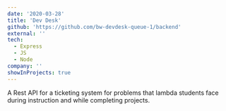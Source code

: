 ```yaml
---
date: '2020-03-28'
title: 'Dev Desk'
github: 'https://github.com/bw-devdesk-queue-1/backend'
external: ''
tech:
  - Express
  - JS
  - Node
company: ''
showInProjects: true
---
```


A Rest API for a ticketing system for problems that lambda students face during instruction and while completing projects.
